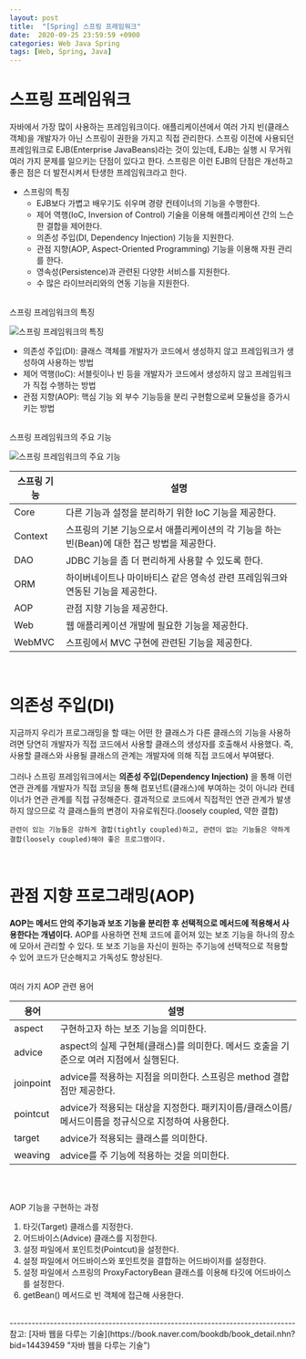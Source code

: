```yaml
---
layout: post
title:  "[Spring] 스프링 프레임워크"
date:  2020-09-25 23:59:59 +0900
categories: Web Java Spring
tags: [Web, Spring, Java]
---
```


# 스프링 프레임워크

자바에서 가장 많이 사용하는 프레임워크이다. 애플리케이션에서 여러 가지 빈(클래스 객체)을 개발자가 아닌 스프링이 권한을 가지고 직접 관리한다. 
스프링 이전에 사용되던 프레임워크로 EJB(Enterprise JavaBeans)라는 것이 있는데, EJB는 실행 시 무거워 여러 가지 문제를 일으키는 단점이 있다고 한다.
스프링은 이런 EJB의 단점은 개선하고 좋은 점은 더 발전시켜서 탄생한 프레임워크라고 한다.


- 스프링의 특징
    + EJB보다 가볍고 배우기도 쉬우며 경량 컨테이너의 기능을 수행한다.
    + 제어 역행(IoC, Inversion of Control) 기술을 이용해 애플리케이션 간의 느슨한 결합을 제어한다.
    + 의존성 주입(DI, Dependency Injection) 기능을 지원한다.
    + 관점 지향(AOP, Aspect-Oriented Programming) 기능을 이용해 자원 관리를 한다.
    + 영속성(Persistence)과 관련된 다양한 서비스를 지원한다.
    + 수 많은 라이브러리와의 연동 기능을 지원한다.

<br>
스프링 프레임워크의 특징

![스프링 프레임워크의 특징](https://user-images.githubusercontent.com/43199318/94102894-2642ef80-fe6e-11ea-81c2-909741451a9a.png)

- 의존성 주입(DI): 클래스 객체를 개발자가 코드에서 생성하지 않고 프레임워크가 생성하여 사용하는 방법
- 제어 역행(IoC): 서블릿이나 빈 등을 개발자가 코드에서 생성하지 않고 프레임워크가 직접 수행하는 방법
- 관점 지향(AOP): 핵심 기능 외 부수 기능등을 분리 구현함으로써 모듈성을 증가시키는 방법

<br>
스프링 프레임워크의 주요 기능

![스프링 프레임워크의 주요 기능](https://user-images.githubusercontent.com/43199318/94103204-fcd69380-fe6e-11ea-9644-fa182287da7e.png)

|스프링 기능|설명|
|---|---|
|Core|다른 기능과 설정을 분리하기 위한 IoC 기능을 제공한다.|
|Context|스프링의 기본 기능으로서 애플리케이션의 각 기능을 하는 빈(Bean)에 대한 접근 방법을 제공한다.|
|DAO|JDBC 기능을 좀 더 편리하게 사용할 수 있도록 한다.|
|ORM|하이버네이트나 마이바티스 같은 영속성 관련 프레임워크와 연동된 기능을 제공한다.|
|AOP|관점 지향 기능을 제공한다.|
|Web|웹 애플리케이션 개발에 필요한 기능을 제공한다.|
|WebMVC|스프링에서 MVC 구현에 관련된 기능을 제공한다.|
<br>

# 의존성 주입(DI)

지금까지 우리가 프로그래밍을 할 때는 어떤 한 클래스가 다른 클래스의 기능을 사용하려면 당연히 개발자가 직접 코드에서 사용할 클래스의 생성자를 호출해서 사용했다.
즉, 사용할 클래스와 사용될 클래스의 관계는 개발자에 의해 직접 코드에서 부여됐다.
<br><br>
그러나 스프링 프레임워크에서는 **의존성 주입(Dependency Injection)** 을 통해 이런 연관 관계를 개발자가 직접 코딩을 통해 컴포넌트(클래스)에 부여하는 것이 아니라 컨테이너가 연관 관계를 직접 규정해준다.
결과적으로 코드에서 직접적인 연관 관계가 발생하지 않으므로 각 클래스들의 변경이 자유로워진다.(loosely coupled, 약한 결합)

```text
관련이 있는 기능들은 강하게 결합(tightly coupled)하고, 관련이 없는 기능들은 약하게 결합(loosely coupled)해야 좋은 프로그램이다.
```
<br>

# 관점 지향 프로그래밍(AOP) 

**AOP는 메서드 안의 주기능과 보조 기능을 분리한 후 선택적으로 메서드에 적용해서 사용한다는 개념이다.** 
AOP를 사용하면 전체 코드에 흩어져 있는 보조 기능을 하나의 장소에 모아서 관리할 수 있다. 
또 보조 기능을 자신이 원하는 주기능에 선택적으로 적용할 수 있어 코드가 단순해지고 가독성도 향상된다. 
<br><br>

여러 가지 AOP 관련 용어

|용어|설명|
|---|---|
|aspect|구현하고자 하는 보조 기능을 의미한다.|
|advice|aspect의 실제 구현체(클래스)를 의미한다. 메서드 호출을 기준으로 여러 지점에서 실행된다.|
|joinpoint|advice를 적용하는 지점을 의미한다. 스프링은 method 결합점만 제공한다.|
|pointcut|advice가 적용되는 대상을 지정한다. 패키지이름/클래스이름/메서드이름을 정규식으로 지정하여 사용한다.|
|target|advice가 적용되는 클래스를 의미한다.|
|weaving|advice를 주 기능에 적용하는 것을 의미한다.|
<br><br>

AOP 기능을 구현하는 과정
1. 타깃(Target) 클래스를 지정한다.
2. 어드바이스(Advice) 클래스를 지정한다.
3. 설정 파일에서 포인트컷(Pointcut)을 설정한다.
4. 설정 파일에서 어드바이스와 포인트컷을 결합하는 어드바이저를 설정한다.
5. 설정 파일에서 스프링의 ProxyFactoryBean 클래스를 이용해 타깃에 어드바이스를 설정한다.
6. getBean() 메서드로 빈 객체에 접근해 사용한다.


<br>
------------------------------------------------------------------------------
참고: [자바 웹을 다루는 기술](https://book.naver.com/bookdb/book_detail.nhn?bid=14439459 "자바 웹을 다루는 기술")
